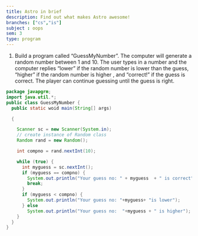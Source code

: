 ```yaml
---
title: Astro in brief
description: Find out what makes Astro awesome!
branches: ["cs","is"]
subject : oops
sem: 3
type: program
---
```


1. Build a program called “GuessMyNumber”. The computer will generate a
random number between 1 and 10. The user types in a number and the computer
replies “lower” if the random number is lower than the guess, “higher” if the
random number is higher , and “correct!” if the guess is correct. The player can
continue guessing until the guess is right.

```java
package javapgrm;
import java.util.*;
public class GuessMyNumber {
  public static woid main(String[] args)

  {

    Scanner sc = new Scanner(System.in);
    // create instance of Random class
    Random rand = new Random();

    int compno = rand.nextInt(10);

    while (true) {
      int myguess = sc.nextInt();
      if (myguess == compno) {
        System.out.println("Your guess no: " + myguess  + " is correct");
        break;
      }
      if (myguess < compno) {
        System.out.println("Your guess no: "+myguess+ "is lower");
      } else
        System.out.println("Your guess no:  "+myguess + " is higher");
    }
  }
}
```
